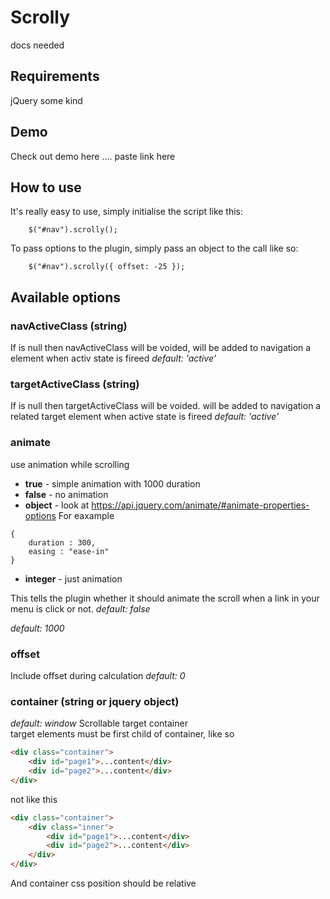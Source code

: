 # Scrolly

docs needed

## Requirements

jQuery some kind

## Demo

Check out demo here .... paste link here 

## How to use

It's really easy to use, simply initialise the script like this:

```
    $("#nav").scrolly();
```

To pass options to the plugin, simply pass an object to the call like so:

```
    $("#nav").scrolly({ offset: -25 });
```

## Available options

### navActiveClass (string)

If is null then navActiveClass will be voided, will be added to navigation a element when activ state is fireed
*default: 'active'*


### targetActiveClass (string)

If is null then targetActiveClass will be voided. will be added to navigation a related target element when active state is fireed
*default: 'active'*

### animate

use animation while scrolling
* **true** - simple animation with 1000 duration
* **false** - no animation 
* **object** - look at https://api.jquery.com/animate/#animate-properties-options 
For eaxample
```
{
	duration : 300,
	easing : "ease-in"
}
```
* **integer** - just animation

This tells the plugin whether it should animate the scroll when a link in your menu is click or not.
*default: false*

*default: 1000*

### offset

Include offset during calculation
*default: 0*


### container (string or jquery object)
*default: window*
Scrollable target container <br/>
target elements must be first child of container, like so
```html
<div class="container">
    <div id="page1">...content</div>
    <div id="page2">...content</div>
</div>
```
not like this
```html
<div class="container">
    <div class="inner">
        <div id="page1">...content</div>
        <div id="page2">...content</div>
    </div>
</div>
```
And container css position should be relative


